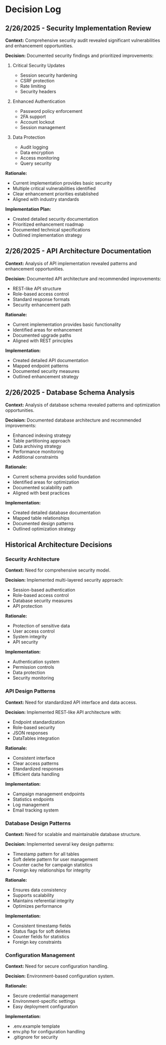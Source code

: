 # Decision Log

## 2/26/2025 - Security Implementation Review
**Context:** Comprehensive security audit revealed significant vulnerabilities and enhancement opportunities.

**Decision:** Documented security findings and prioritized improvements:
1. Critical Security Updates
   - Session security hardening
   - CSRF protection
   - Rate limiting
   - Security headers

2. Enhanced Authentication
   - Password policy enforcement
   - 2FA support
   - Account lockout
   - Session management

3. Data Protection
   - Audit logging
   - Data encryption
   - Access monitoring
   - Query security

**Rationale:** 
- Current implementation provides basic security
- Multiple critical vulnerabilities identified
- Clear enhancement priorities established
- Aligned with industry standards

**Implementation Plan:**
- Created detailed security documentation
- Prioritized enhancement roadmap
- Documented technical specifications
- Outlined implementation strategy

## 2/26/2025 - API Architecture Documentation
**Context:** Analysis of API implementation revealed patterns and enhancement opportunities.

**Decision:** Documented API architecture and recommended improvements:
- REST-like API structure
- Role-based access control
- Standard response formats
- Security enhancement path

**Rationale:** 
- Current implementation provides basic functionality
- Identified areas for enhancement
- Documented upgrade paths
- Aligned with REST principles

**Implementation:**
- Created detailed API documentation
- Mapped endpoint patterns
- Documented security measures
- Outlined enhancement strategy

## 2/26/2025 - Database Schema Analysis
**Context:** Analysis of database schema revealed patterns and optimization opportunities.

**Decision:** Documented database architecture and recommended improvements:
- Enhanced indexing strategy
- Table partitioning approach
- Data archiving strategy
- Performance monitoring
- Additional constraints

**Rationale:** 
- Current schema provides solid foundation
- Identified areas for optimization
- Documented scalability path
- Aligned with best practices

**Implementation:**
- Created detailed database documentation
- Mapped table relationships
- Documented design patterns
- Outlined optimization strategy

## Historical Architecture Decisions

### Security Architecture
**Context:** Need for comprehensive security model.

**Decision:** Implemented multi-layered security approach:
- Session-based authentication
- Role-based access control
- Database security measures
- API protection

**Rationale:**
- Protection of sensitive data
- User access control
- System integrity
- API security

**Implementation:**
- Authentication system
- Permission controls
- Data protection
- Security monitoring

### API Design Patterns
**Context:** Need for standardized API interface and data access.

**Decision:** Implemented REST-like API architecture with:
- Endpoint standardization
- Role-based security
- JSON responses
- DataTables integration

**Rationale:**
- Consistent interface
- Clear access patterns
- Standardized responses
- Efficient data handling

**Implementation:**
- Campaign management endpoints
- Statistics endpoints
- Log management
- Email tracking system

### Database Design Patterns
**Context:** Need for scalable and maintainable database structure.

**Decision:** Implemented several key design patterns:
- Timestamp pattern for all tables
- Soft delete pattern for user management
- Counter cache for campaign statistics
- Foreign key relationships for integrity

**Rationale:**
- Ensures data consistency
- Supports scalability
- Maintains referential integrity
- Optimizes performance

**Implementation:**
- Consistent timestamp fields
- Status flags for soft deletes
- Counter fields for statistics
- Foreign key constraints

### Configuration Management
**Context:** Need for secure configuration handling.

**Decision:** Environment-based configuration system.

**Rationale:**
- Secure credential management
- Environment-specific settings
- Easy deployment configuration

**Implementation:**
- .env.example template
- env.php for configuration handling
- .gitignore for security